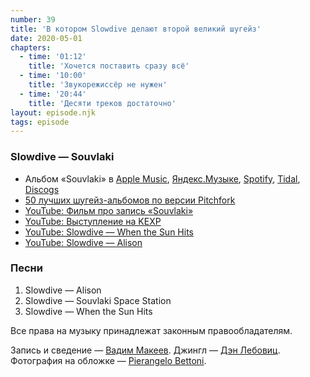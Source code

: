 ```yaml
---
number: 39
title: 'В котором Slowdive делают второй великий шугейз'
date: 2020-05-01
chapters:
  - time: '01:12'
    title: 'Хочется поставить сразу всё'
  - time: '10:00'
    title: 'Звукорежиссёр не нужен'
  - time: '20:44'
    title: 'Десяти треков достаточно'
layout: episode.njk
tags: episode
---
```


### Slowdive — Souvlaki

- Альбом «Souvlaki» в
  [Apple Music](https://music.apple.com/album/292885238),
  [Яндекс.Музыке](https://music.yandex.ru/album/160776),
  [Spotify](https://open.spotify.com/album/4i21O3uVh5palcfFhCjlT7),
  [Tidal](https://listen.tidal.com/album/1995308),
  [Discogs](https://www.discogs.com/master/9478)
- [50 лучших шугейз-альбомов по версии Pitchfork](https://pitchfork.com/features/lists-and-guides/9966-the-50-best-shoegaze-albums-of-all-time/)
- [YouTube: Фильм про запись «Souvlaki»](https://youtu.be/Sjr6esFXJl4)
- [YouTube: Выступление на KEXP](https://youtu.be/gwgq-IWtcPE)
- [YouTube: Slowdive — When the Sun Hits](https://youtu.be/O5iK_mqtJ04)
- [YouTube: Slowdive — Alison](https://youtu.be/jkM3M3zGcGE)

### Песни

1. Slowdive — Alison
2. Slowdive — Souvlaki Space Station
3. Slowdive — When the Sun Hits

Все права на музыку принадлежат законным правообладателям.

Запись и сведение — [Вадим Макеев](https://twitter.com/pepelsbey).
Джингл — [Дэн Лебовиц](https://www.youtube.com/channel/UC38A5qHrlc_Zgua7vL4b96w).
Фотография на обложке — [Pierangelo Bettoni](https://unsplash.com/photos/hucFcUCN_2o).
